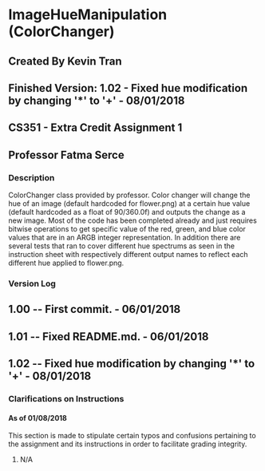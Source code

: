 # ImageHueManipulation (ColorChanger)
## Created By Kevin Tran
## Finished Version: 1.02 - Fixed hue modification by changing '*' to '+' - 08/01/2018
## CS351 - Extra Credit Assignment 1
## Professor Fatma Serce

### Description
ColorChanger class provided by professor. Color changer will change the hue of an image (default hardcoded for flower.png) at a certain hue value (default hardcoded as a float of 90/360.0f) and outputs the change as a new image. Most of the code has been completed already and just requires bitwise operations to get specific value of the red, green, and blue color values that are in an ARGB integer representation. In addition there are several tests that ran to cover different hue spectrums as seen in the instruction sheet with respectively different output names to reflect each different hue applied to flower.png. 

### Version Log
## 1.00 -- First commit. - 06/01/2018
## 1.01 -- Fixed README.md. - 06/01/2018
## 1.02 -- Fixed hue modification by changing '*' to '+' - 08/01/2018

### Clarifications on Instructions
#### As of 01/08/2018
This section is made to stipulate certain typos and confusions pertaining to the assignment and its instructions in order to facilitate grading integrity. 

1. N/A